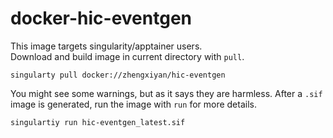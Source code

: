 # docker-hic-eventgen

This image targets singularity/apptainer users. \
Download and build image in current directory with `pull`.
```
singularty pull docker://zhengxiyan/hic-eventgen
```
You might see some warnings, but as it says they are harmless. After a `.sif` image is generated, run the image with `run` for more details.
```
singulartiy run hic-eventgen_latest.sif
```
